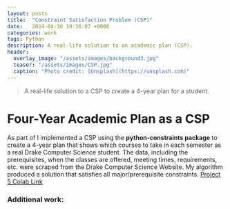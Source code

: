 ```yaml
---
layout: posts
title:  "Constraint Satisfaction Problem (CSP)"
date:   2024-04-30 19:36:07 +0000
categories: work
tags: Python
description: A real-life solution to an academic plan (CSP).
header:
  overlay_image: "/assets/images/background3.jpg"
  teaser: "/assets/images/CSP.jpg"
  caption: "Photo credit: [Unsplash](https://unsplash.com)"
---
```

> A real-life solution to a CSP to create a 4-year plan for a student.

# Four-Year Academic Plan as a CSP
As part of I implemented a CSP using the **python-constraints package** to create a 4-year plan that shows which courses to take in each semester as a real Drake Computer Science student. The data, including the prerequisites, when the classes are offered, meeting times, requirements, etc. were scraped from the Drake Computer Science Website. My algorithm produced a solution that satisfies all major/prerequisite constraints. [Project 5 Colab Link](https://colab.research.google.com/drive/1A9kQ5cUUa_tC9WQyxPjqAWWvrNQI7mST?usp=sharing)

### Additional work: